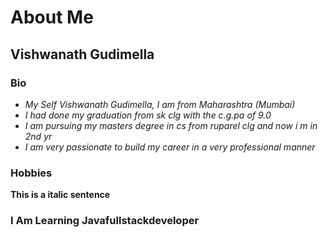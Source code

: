 # About Me

## Vishwanath Gudimella

### Bio 
* _My Self Vishwanath Gudimella, I am from Maharashtra (Mumbai)_
* _I had done my graduation from sk clg with the c.g.pa of 9.0_
* _I am pursuing my masters degree in cs from ruparel clg and now i m in 2nd yr_
* _I am very passionate to build my career in a very professional manner_

### Hobbies

__This is a italic sentence__
 ### I Am Learning Javafullstackdeveloper
